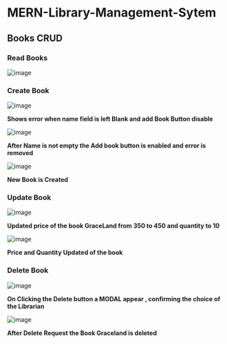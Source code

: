 # MERN-Library-Management-Sytem

## Books CRUD

### Read Books

![image](https://user-images.githubusercontent.com/65544983/208446355-c8f32468-e084-45b7-9c54-9bd6da7f3e10.png)

### Create Book

![image](https://user-images.githubusercontent.com/65544983/208446443-ee583074-43d3-4733-8f0c-40183f53aaf7.png)


**Shows error when name field is left Blank and add Book Button disable**

![image](https://user-images.githubusercontent.com/65544983/208447632-002340d1-b5ca-4813-a939-e53094fa838c.png)

**After Name is not empty the Add book button is enabled and error is removed**

![image](https://user-images.githubusercontent.com/65544983/208447821-5a8ab784-f176-4420-a30e-27d6abd8c5bf.png)

**New Book is Created**

### Update Book

![image](https://user-images.githubusercontent.com/65544983/208448218-b4128a2c-c964-4f5a-b9e5-75a37bc7c6b7.png)

**Updated price of the book GraceLand from 350 to 450 and quantity to 10**

![image](https://user-images.githubusercontent.com/65544983/208448271-86356d04-5306-4213-a577-ca832d48aa9c.png)

**Price and Quantity Updated of the book**


### Delete Book

![image](https://user-images.githubusercontent.com/65544983/208448487-75209fa7-eb1c-4f3a-871e-44c37ab39402.png)


**On Clicking the Delete button a MODAL appear , confirming the choice of the Librarian**


![image](https://user-images.githubusercontent.com/65544983/208448689-fd28c13e-fd39-456c-b5d4-d7e68ecfb79e.png)

**After Delete Request the Book Graceland is deleted**


